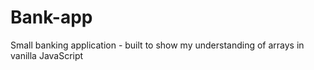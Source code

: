 # Bank-app
Small banking application - built to show my understanding of arrays in vanilla JavaScript
